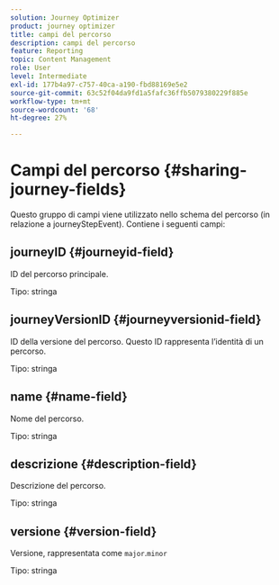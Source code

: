 ```yaml
---
solution: Journey Optimizer
product: journey optimizer
title: campi del percorso
description: campi del percorso
feature: Reporting
topic: Content Management
role: User
level: Intermediate
exl-id: 177b4a97-c757-40ca-a190-fbd88169e5e2
source-git-commit: 63c52f04da9fd1a5fafc36ffb5079380229f885e
workflow-type: tm+mt
source-wordcount: '68'
ht-degree: 27%

---
```


# Campi del percorso {#sharing-journey-fields}

Questo gruppo di campi viene utilizzato nello schema del percorso (in relazione a journeyStepEvent). Contiene i seguenti campi:

## journeyID {#journeyid-field}

ID del percorso principale.

Tipo: stringa

## journeyVersionID {#journeyversionid-field}

ID della versione del percorso. Questo ID rappresenta l’identità di un percorso.

Tipo: stringa

## name {#name-field}

Nome del percorso.

Tipo: stringa

## descrizione {#description-field}

Descrizione del percorso.

Tipo: stringa

## versione {#version-field}

Versione, rappresentata come `major`.`minor`

Tipo: stringa
